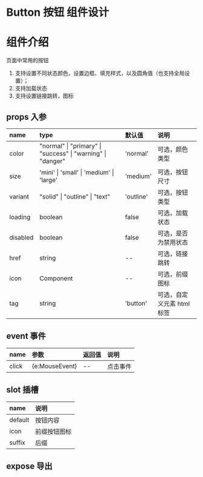 # Button 按钮 组件设计

# 组件介绍

页面中常用的按钮

1. 支持设置不同状态颜色，设置边框、填充样式，以及圆角值（也支持全局设置）；
2. 支持加载状态
3. 支持设置链接跳转，图标

## props 入参

| name     | type                                                        | 默认值    | 说明                       |
| :------- | :---------------------------------------------------------- | :-------- | :------------------------- |
| color    | "normal" \| "primary" \| "success" \| "warning" \| "danger" | 'normal'  | 可选，颜色类型             |
| size     | 'mini' \| 'small' \| 'medium' \| 'large'                    | 'medium'  | 可选，按钮尺寸             |
| variant  | "solid" \| "outline" \| "text"                              | 'outline' | 可选，按钮类型             |
| loading  | boolean                                                     | false     | 可选，加载状态             |
| disabled | boolean                                                     | false     | 可选，是否为禁用状态       |
| href     | string                                                      | --        | 可选，链接跳转             |
| icon     | Component                                                   | --        | 可选，前缀图标             |
| tag      | string                                                      | 'button'  | 可选，自定义元素 html 标签 |

## event 事件

| name  | 参数           | 返回值 | 说明     |
| :---- | :------------- | :----- | :------- |
| click | (e:MouseEvent) | --     | 点击事件 |

## slot 插槽

| name    | 说明         |
| :------ | :----------- |
| default | 按钮内容     |
| icon    | 前缀按钮图标 |
| suffix  | 后缀         |

## expose 导出
